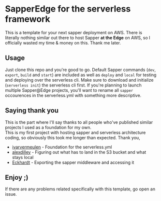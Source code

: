 # SapperEdge for the serverless framework
This is a template for your next sapper deployment on AWS.
There is literally nothing similar out there to host Sapper **at the Edge** on AWS,
so I officially wasted my time & money on this. Thank me later.

## Usage
Just clone this repo and you're good to go. 
Default Sapper commands (`dev`, `export`, `build` and `start`) are included
as well as `deploy` and `local` for testing and deploying over the serverless cli.
Make sure to download and initialize (`serverless init`) the serverless cli first.
If you're planning to launch multiple Sapper@Edge projects, you'll want to rename all `sapper` occourences
in the serverless.yml with something more descriptive.

## Saying thank you
This is the part where I'll say thanks to all people who've published similar projects I used as a foundation for my own.  
This is my first project with hosting sapper and serverless architecture coding, so obviously this took me longer than expected.
Thank you, 
 * [ivarvermeulen](https://github.com/ivarvermeulen/nuxt-serverless-at-edge) - Foundation for the serverless.yml
 * [alexdilley](https://github.com/alexdilley/sapper-serverless-template) - Figuring out what has to land in the S3 bucket and what stays local
 * [Eckhardt](https://dev.to/eckhardtd/how-to-host-a-sapper-js-ssr-app-on-firebase-hmb) - Exporting the sapper middleware and accessing it

## Enjoy ;)
If there are any problems related specifically with this template, go open an issue.